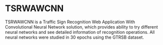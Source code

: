 # TSRWAWCNN

TSRWAWCNN is a Traffic Sign Recognition Web Application With Convolutional Neural Network solution, which provides ability to try different neural networks and see detailed information of recognition operations. All neural networks were studied in 30 epochs using the GTRSB dataset.
